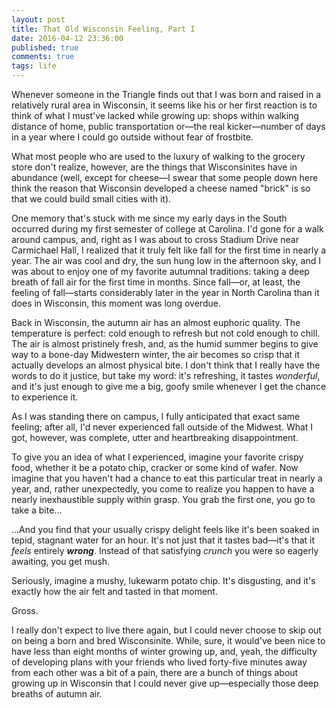```yaml
---
layout: post
title: That Old Wisconsin Feeling, Part I
date: 2016-04-12 23:36:00
published: true
comments: true
tags: life
---
```


Whenever someone in the Triangle finds out that I was born and raised in a
relatively rural area in Wisconsin, it seems like his or her first reaction is
to think of what I must've lacked while growing up: shops within walking
distance of home, public transportation or—the real kicker—number of days in a
year where I could go outside without fear of frostbite.

What most people who are used to the luxury of walking to the grocery store
don't realize, however, are the things that Wisconsinites have in abundance
(well, except for cheese—I swear that some people down here think the reason
that Wisconsin developed a cheese named "brick" is so that we could build small
cities with it).

One memory that's stuck with me since my early days in the South occurred during
my first semester of college at Carolina. I'd gone for a walk around campus,
and, right as I was about to cross Stadium Drive near Carmichael
Hall, I realized that it truly felt like fall for the first time in nearly a
year. The air was cool and dry, the sun hung low in the afternoon sky, and I was
about to enjoy one of my favorite autumnal traditions: taking a deep breath of
fall air for the first time in months. Since fall—or, at least, the feeling of
fall—starts considerably later in the year in North Carolina than it does in
Wisconsin, this moment was long overdue.

Back in Wisconsin, the autumn air has an almost euphoric quality. The
temperature is perfect: cold enough to refresh but not cold enough to chill. The
air is almost pristinely fresh, and, as the humid summer begins to give way to a
bone-day Midwestern winter, the air becomes so crisp that it actually develops
an almost physical bite. I don't think that I really have the words to do it
justice, but take my word: it's refreshing, it tastes *wonderful*, and it's just
enough to give me a big, goofy smile whenever I get the chance to experience it.

As I was standing there on campus, I fully anticipated that exact same feeling;
after all, I'd never experienced fall outside of the Midwest. What I got,
however, was complete, utter and heartbreaking disappointment.

To give you an idea of what I experienced, imagine your favorite crispy food,
whether it be a potato chip, cracker or some kind of wafer. Now imagine that you
haven't had a chance to eat this particular treat in nearly a year, and, rather
unexpectedly, you come to realize you happen to have a nearly inexhaustible
supply within grasp. You grab the first one, you go to take a bite...

...And you find that your usually crispy delight feels like it's been soaked in
tepid, stagnant water for an hour. It's not just that it tastes bad—it's that
it *feels* entirely ***wrong***. Instead of that satisfying *crunch* you were so
eagerly awaiting, you get mush.

Seriously, imagine a mushy, lukewarm potato chip. It's disgusting, and it's
exactly how the air felt and tasted in that moment.

Gross.

I really don't expect to live there again, but I could never choose to skip out
on being a born and bred Wisconsinite. While, sure, it would've been nice to
have less than eight months of winter growing up, and, yeah, the difficulty of
developing plans with your friends who lived forty-five minutes away from each
other was a bit of a pain, there are a bunch of things about growing up in
Wisconsin that I could never give up—especially those deep breaths of autumn
air.
